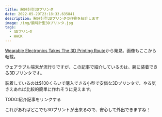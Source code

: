 ```yaml
---
title: 腕時計型3Dプリンタ
date: 2022-05-29T23:18:33.635841
description: 腕時計型3Dプリンタの作例を紹介します
image: /img/腕時計型3Dプリンタ.jpg
tags:
  - 3Dプリンタ
  - HACK
---
```

[Wearable Electronics Takes The 3D Printing Route](https://hackaday.com/2022/05/03/wearable-electronics-takes-the-3d-printing-route/)から発見。画像もここから転載。

ウェアラブル端末が流行りですが、この記事で紹介しているのは、腕に装着できる3Dプリンタです。

装着しているのは$100くらいで購入できる小型で安価な3Dプリンタで、やる気さえあれば比較的簡単に作れそうに見えます。

TODO:紹介記事をリンクする

これがあればどこでも3Dプリントが出来るので、安心して外出できますね！


